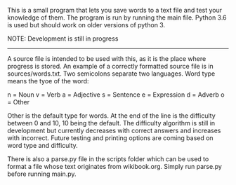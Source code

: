 This is a small  program that lets you save words to a text file and test your
knowledge of them. The program is run by running the main file. Python 3.6 
is used but should work on older versions of python 3.

NOTE: Development is still in progress

--------------------------------------------------------------------------------

A source file is intended to be used with this, as it is the place where
progress is stored. An example of a correctly formatted source file is in
sources/words.txt. Two semicolons separate two languages. Word type means the
tyoe of the word:

n = Noun
v = Verb
a = Adjective
s = Sentence
e = Expression
d = Adverb
o = Other

Other is the default type for words. At the end of the line is the difficulty
between 0 and 10, 10 being the default. The difficulty algorithm is still in
development but currently decreases with correct answers and increases with
incorrect. Future testing and printing options are coming based on word type
and difficulty.

There is also a parse.py file in the scripts folder which can be used to format
a file whose text originates from wikibook.org. Simply run parse.py before running
main.py.
